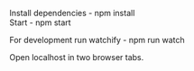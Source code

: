 
Install dependencies - npm install  
Start - npm start  

For development run watchify - npm run watch  

Open localhost in two browser tabs.
